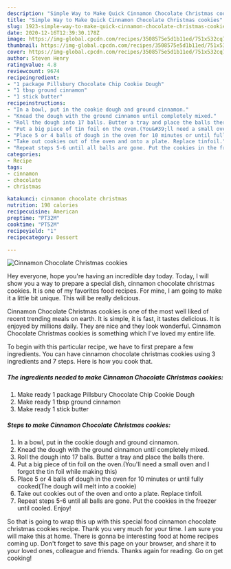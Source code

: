 ```yaml
---
description: "Simple Way to Make Quick Cinnamon Chocolate Christmas cookies"
title: "Simple Way to Make Quick Cinnamon Chocolate Christmas cookies"
slug: 1923-simple-way-to-make-quick-cinnamon-chocolate-christmas-cookies
date: 2020-12-16T12:39:30.178Z
image: https://img-global.cpcdn.com/recipes/3508575e5d1b11ed/751x532cq70/cinnamon-chocolate-christmas-cookies-recipe-main-photo.jpg
thumbnail: https://img-global.cpcdn.com/recipes/3508575e5d1b11ed/751x532cq70/cinnamon-chocolate-christmas-cookies-recipe-main-photo.jpg
cover: https://img-global.cpcdn.com/recipes/3508575e5d1b11ed/751x532cq70/cinnamon-chocolate-christmas-cookies-recipe-main-photo.jpg
author: Steven Henry
ratingvalue: 4.8
reviewcount: 9674
recipeingredient:
- "1 package Pillsbury Chocolate Chip Cookie Dough"
- "1 tbsp ground cinnamon"
- "1 stick butter"
recipeinstructions:
- "In a bowl, put in the cookie dough and ground cinnamon."
- "Knead the dough with the ground cinnamon until completely mixed."
- "Roll the dough into 17 balls. Butter a tray and place the balls there."
- "Put a big piece of tin foil on the oven.(You&#39;ll need a small oven and I forgot the tin foil while making this)"
- "Place 5 or 4 balls of dough in the oven for 10 minutes or until fully cooked(The dough will melt into a cookie)"
- "Take out cookies out of the oven and onto a plate. Replace tinfoil."
- "Repeat steps 5-6 until all balls are gone. Put the cookies in the freezer until cooled. Enjoy!"
categories:
- Recipe
tags:
- cinnamon
- chocolate
- christmas

katakunci: cinnamon chocolate christmas 
nutrition: 198 calories
recipecuisine: American
preptime: "PT32M"
cooktime: "PT52M"
recipeyield: "1"
recipecategory: Dessert

---
```



![Cinnamon Chocolate Christmas cookies](https://img-global.cpcdn.com/recipes/3508575e5d1b11ed/751x532cq70/cinnamon-chocolate-christmas-cookies-recipe-main-photo.jpg)

Hey everyone, hope you're having an incredible day today. Today, I will show you a way to prepare a special dish, cinnamon chocolate christmas cookies. It is one of my favorites food recipes. For mine, I am going to make it a little bit unique. This will be really delicious.

Cinnamon Chocolate Christmas cookies is one of the most well liked of recent trending meals on earth. It is simple, it is fast, it tastes delicious. It is enjoyed by millions daily. They are nice and they look wonderful. Cinnamon Chocolate Christmas cookies is something which I've loved my entire life.




To begin with this particular recipe, we have to first prepare a few ingredients. You can have cinnamon chocolate christmas cookies using 3 ingredients and 7 steps. Here is how you cook that.

<!--inarticleads1-->

##### The ingredients needed to make Cinnamon Chocolate Christmas cookies:

1. Make ready 1 package Pillsbury Chocolate Chip Cookie Dough
1. Make ready 1 tbsp ground cinnamon
1. Make ready 1 stick butter




<!--inarticleads2-->

##### Steps to make Cinnamon Chocolate Christmas cookies:

1. In a bowl, put in the cookie dough and ground cinnamon.
1. Knead the dough with the ground cinnamon until completely mixed.
1. Roll the dough into 17 balls. Butter a tray and place the balls there.
1. Put a big piece of tin foil on the oven.(You&#39;ll need a small oven and I forgot the tin foil while making this)
1. Place 5 or 4 balls of dough in the oven for 10 minutes or until fully cooked(The dough will melt into a cookie)
1. Take out cookies out of the oven and onto a plate. Replace tinfoil.
1. Repeat steps 5-6 until all balls are gone. Put the cookies in the freezer until cooled. Enjoy!




So that is going to wrap this up with this special food cinnamon chocolate christmas cookies recipe. Thank you very much for your time. I am sure you will make this at home. There is gonna be interesting food at home recipes coming up. Don't forget to save this page on your browser, and share it to your loved ones, colleague and friends. Thanks again for reading. Go on get cooking!
